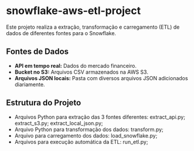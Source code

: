 # snowflake-aws-etl-project

Este projeto realiza a extração, transformação e carregamento (ETL) de dados de diferentes fontes para o Snowflake.

## Fontes de Dados

- **API em tempo real:** Dados do mercado financeiro.
- **Bucket no S3:** Arquivos CSV armazenados na AWS S3.
- **Arquivos JSON locais:** Pasta com diversos arquivos JSON adicionados diariamente.

## Estrutura do Projeto

- Arquivos Python para extração das 3 fontes diferentes: extract_api.py; extract_s3.py; extract_local_json.py;
- Arquivo Python para transformação dos dados: transform.py;
- Arquivo para carregamento dos dados: load_snowflake.py;
- Arquivos para execução automática da ETL: run_etl.py;
